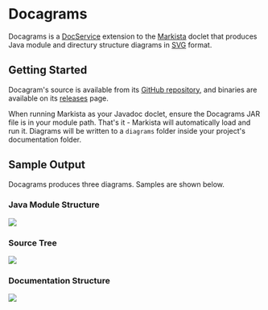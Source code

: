 # Docagrams

Docagrams is a [DocService](https://sandydunlop.github.io/markista/javadoc/markista/spi/DocService/)
extension to the [Markista](https://sandydunlop.github.io/markista/) doclet
that produces Java module and directury structure diagrams in
[SVG](https://www.w3.org/Graphics/SVG/) format.


## Getting Started

Docagram's source is available from its [GitHub repository](https://github.com/sandydunlop/markista.docagrams), and binaries are available on its [releases](https://github.com/sandydunlop/markista.docagrams/releases) page.

When running Markista as your Javadoc doclet, ensure the Docagrams JAR file is in your module path. That's it - Markista will automatically load and run it. Diagrams will be written to a `diagrams` folder inside your project's documentation folder.

## Sample Output

Docagrams produces three diagrams. Samples are shown below.

### Java Module Structure

![](https://sandydunlop.github.io/markista/assets/trees/module.svg)

### Source Tree

![](https://sandydunlop.github.io/markista/assets/trees/source.svg)

### Documentation Structure

![](https://sandydunlop.github.io/markista/assets/trees/docs.svg)
